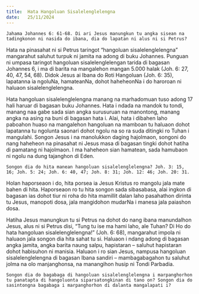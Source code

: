 ```yaml
---
title:  Hata Hangoluan Sisalelenglelengna
date:   25/11/2024
---
```


`Jahama Johannes 6: 61-68. Di ari Jesus manungkun tu angka sisean na tadingkonon ni nasida do ibana, dia do lapatan ni alus ni si Petrus?`

Hata na pinasahat ni si Petrus taringot “hangoluan sisalelenglelengna” mangarahut saluhut turpuk ni jamita na adong di buku Johannes. Punguan ni umpasa taringot hangoluan sisalelenglelengan tarida di bagasan Johannes 6, i ma di barita na mangalehon mangan 5.000 halak (Joh. 6: 27, 40, 47, 54, 68). Didok Jesus ai Ibana do Roti Hangoluan (Joh. 6: 35), lapatanna ia ngoluNa, hamateanNa, dohot haheheonNa i do haroroan ni haluaon sisalelenglelengna.

Hata hangoluan sisalelenglelengna manang na marhadomuan tuso adong 17 hali haruar di bagasan buku Johannes. Hata i ndada na mandok tu tondi, manang naa gabe sada sian angka surusuruan na manontong, manang angka na asing na buni di bagasan hata i. Alai, hata i dibahen laho paboahon huaso na mangalehon hangoluan na mamboan tu haluaon dohot lapatanna tu ngolunta saonari dohot ngolu na so ra suda ditingki ro Tuhan i mangulahi. Songon Jesus i na manolukkon daging hajolmaon, songoni do nang haheheon na pinasahat ni Jesus masa di bagasan tingki dohot hatiha di pamatang ni hajolmaon. I ma haheheon sian hamatean, sada hamubaon ni ngolu na dung tajanghon di Eden.

`Songon dia do hita manean hangoluan sisalelenglelengna? Joh. 3: 15, 16; Joh. 5: 24; Joh. 6: 40, 47; Joh. 8: 31; Joh. 12: 46; Joh. 20: 31.`

Holan haporseaon i do, hita porsea ia Jesus Kristus ro mangolu jala mate bahen di hita. Haporseaon ro tu hita songon sada sibasabasa, alai ingkon di bagasan ias dohot tiur ni roha do hita mamillit dalan laho pasahathon dirinta tu Jesus, manopoti dosa, jala mangidohon mudarNa i manesa jala paiashon dosa.

Hatiha Jesus manungkun tu si Petrus na dohot do nang ibana manundalhon Jesus, alus ni si Petrus disi, “Tung tu ise ma hami laho, ale Tuhan? Di Ho do hata hangoluan sisalelenglelengna!” (Joh. 6: 68), mangarahut impola ni haluaon jala songon dia hita sahat tu si. Haluaon i ndang adong di bagasan angka jamita, angka barita naung salpu, hapistaran – saluhut hapistaran dohot habisuhon ni manisia. Haluaon i ro sian Jesus, nampusa hangoluan sisalelenglelengna di bagasan Ibana sandiri – mambagabagahon tu saluhut jolma na olo manjanghonsa, na manangihon husip ni Tondi Parbadia.

`Songon dia do bagabaga di hangoluan sisalelenglelengna i marpanghorhon tu panatapta di hangoluonta siparsatongkinan di tano on? Songon dia do sasintongna bagabaga i marpanghorhon di dalanta mangalapati i?`